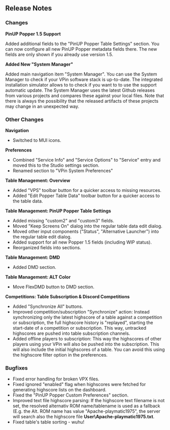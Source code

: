 ## Release Notes


### Changes

**PinUP Popper 1.5 Support**

Added additional fields to the "PinUP Popper Table Settings" section. You can now configure all new PinUP Popper metadata fields there. The new fields are only shown if you already use version 1.5.

**Added New "System Manager"**

Added main navigation item "System Manager". You can use the System Manager to check if your VPin software stack is up-to-date.
The integrated installation simulator allows to to check if you want to to use the support automatic update.
The System Manager uses the latest Github releases from various projects and compares these against your local files.
Note that there is always the possibility that the released artifacts of these projects may change in an unexpected way.


### Other Changes

**Navigation**

- Switched to MUI icons.

**Preferences**

- Combined "Service Info" and "Service Options" to "Service" entry and moved this to the Studio settings section.
- Renamed section to "VPin System Preferences"

**Table Management: Overview**

- Added "VPS" toolbar button for a quicker access to missing resources.
- Added "Edit Popper Table Data" toolbar button for a quicker access to the table data.

**Table Management: PinUP Popper Table Settings**

- Added missing "custom2" and "custom3" fields.
- Moved "Keep Screens On" dialog into the regular table data edit dialog.
- Moved other input components ("Status", "Alternative Launcher") into the regular table edit dialog.
- Added support for all new Popper 1.5 fields (including WIP status).
- Reorganized fields into sections.

**Table Management: DMD**

- Added DMD section.

**Table Management: ALT Color**

- Move FlexDMD button to DMD section.

**Competitions: Table Subscription & Discord Competitions**

- Added "Synchronize All" buttons.
- Improved competition/subscription "Synchronize" action: Instead synchronizing only the latest highscore of a table against a competition or subscription, the full highscore history is "replayed", starting the start-date of a competition or subscription. This way, untracked highscores are pushed into table subscription channels.
- Added offline players to subscription: This way the highscores of other players using your VPin will also be pushed into the subscription. This will also include the initial highscores of a table. You can avoid this using the highscore filter option in the preferences.


### Bugfixes

- Fixed error handling for broken VPX files.
- Fixed ignored "enabled" flag when highscores were fetched for generating highscore lists on the dashboard.
- Fixed the "PinUP Popper Custom Preferences" section.
- Improved text file highscore parsing: If the highscore text filename is not set, the resolved alternativ ROM name/tablename is used as a fallback (E.g. the Alt. ROM name has value \"Apache-playmatic1975\", the server will search also the highscore file **User\Apache-playmatic1975.txt**. 
- Fixed table's table sorting - wuhu!